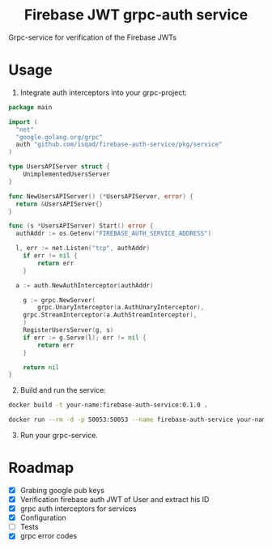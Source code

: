 <h1 align="center">Firebase JWT grpc-auth service</h1>

Grpc-service for verification of the Firebase JWTs

# Usage

1) Integrate auth interceptors into your grpc-project:

```go
package main

import (
  "net"
  "google.golang.org/grpc"
  auth "github.com/isqad/firebase-auth-service/pkg/service"
)

type UsersAPIServer struct {
	UnimplementedUsersServer
}

func NewUsersAPIServer() (*UsersAPIServer, error) {
  return &UsersAPIServer{}
}

func (s *UsersAPIServer) Start() error {
  authAddr := os.Getenv("FIREBASE_AUTH_SERVICE_ADDRESS")

  l, err := net.Listen("tcp", authAddr)
	if err != nil {
		return err
	}

  a := auth.NewAuthInterceptor(authAddr)

	g := grpc.NewServer(
		grpc.UnaryInterceptor(a.AuthUnaryInterceptor),
    grpc.StreamInterceptor(a.AuthStreamInterceptor),
	)
	RegisterUsersServer(g, s)
	if err := g.Serve(l); err != nil {
		return err
	}

	return nil
}
```

2) Build and run the service:

```bash
docker build -t your-name:firebase-auth-service:0.1.0 .
```

```bash
docker run --rm -d -p 50053:50053 --name firebase-auth-service your-name:firebase-auth-service your-name:firebase-auth-service:0.1.0
```

3) Run your grpc-service.

# Roadmap

- [x] Grabing google pub keys
- [x] Verification firebase auth JWT of User and extract his ID
- [x] grpc auth interceptors for services
- [x] Configuration
- [ ] Tests
- [x] grpc error codes

